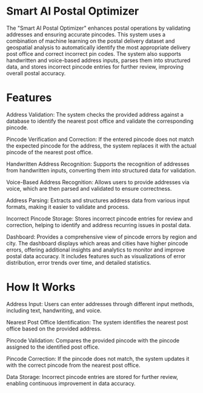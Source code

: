 # Smart AI Postal Optimizer
The "Smart AI Postal Optimizer" enhances postal operations by validating addresses and ensuring accurate pincodes.  This system uses a combination of machine learning on the postal delivery dataset and geospatial analysis to automatically identify the most appropriate delivery post office and correct incorrect pin codes.  The system also supports handwritten and voice-based address inputs, parses them into structured data, and stores incorrect pincode entries for further review, improving overall postal accuracy.


# Features
Address Validation: The system checks the provided address against a database to identify the nearest post office and validate the corresponding pincode.

Pincode Verification and Correction: If the entered pincode does not match the expected pincode for the address, the system replaces it with the actual pincode of the nearest post office.

Handwritten Address Recognition: Supports the recognition of addresses from handwritten inputs, converting them into structured data for validation.

Voice-Based Address Recognition: Allows users to provide addresses via voice, which are then parsed and validated to ensure correctness.

Address Parsing: Extracts and structures address data from various input formats, making it easier to validate and process.

Incorrect Pincode Storage: Stores incorrect pincode entries for review and correction, helping to identify and address recurring issues in postal data.

Dashboard: Provides a comprehensive view of pincode errors by region and city. The dashboard displays which areas and cities have higher pincode errors, offering additional insights and analytics to monitor and improve postal data accuracy. It includes features such as visualizations of error distribution, error trends over time, and detailed statistics.

# How It Works
Address Input: Users can enter addresses through different input methods, including text, handwriting, and voice.

Nearest Post Office Identification: The system identifies the nearest post office based on the provided address.

Pincode Validation: Compares the provided pincode with the pincode assigned to the identified post office.

Pincode Correction: If the pincode does not match, the system updates it with the correct pincode from the nearest post office.

Data Storage: Incorrect pincode entries are stored for further review, enabling continuous improvement in data accuracy.
